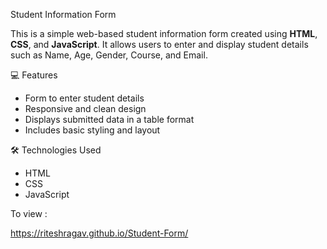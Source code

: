  Student Information Form

This is a simple web-based student information form created using **HTML**, **CSS**, and **JavaScript**. It allows users to enter and display student details such as Name, Age, Gender, Course, and Email.

 💻 Features

- Form to enter student details
- Responsive and clean design
- Displays submitted data in a table format
- Includes basic styling and layout

 🛠 Technologies Used

- HTML
- CSS
- JavaScript
 
To view : 


https://riteshragav.github.io/Student-Form/
